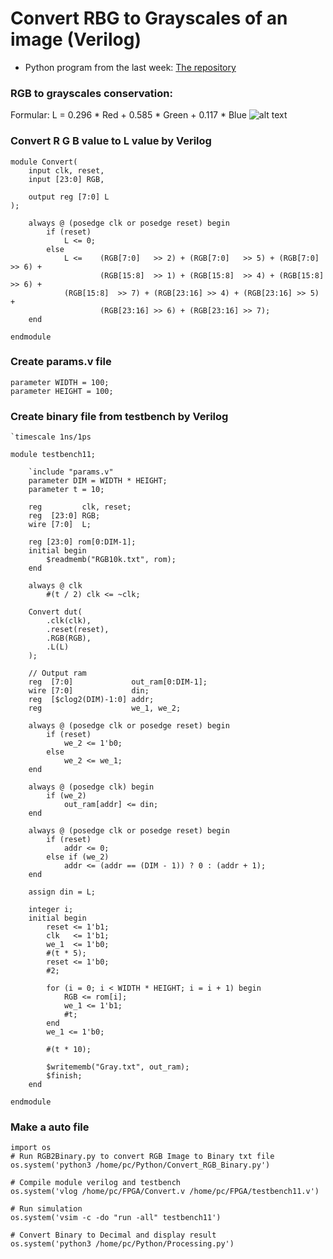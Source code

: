 # Convert RBG to Grayscales of an image (Verilog)
- Python program from the last week: [The repository](https://github.com/18520381/434_Project_10/tree/main/Project/Week%202)
### RGB to grayscales conservation:
Formular: L = 0.296 * Red + 0.585 * Green + 0.117 * Blue
![alt text](https://github.com/18520381/434_Project_10/blob/2b67cc709b54f53f75065c8e903ed8075dfb6a91/Project/Week%203/Untitled%20Diagram.png
)

### Convert R G B value to L value by Verilog 
```
module Convert(
    input clk, reset,
    input [23:0] RGB,

    output reg [7:0] L
);

    always @ (posedge clk or posedge reset) begin
        if (reset)
            L <= 0;
        else
            L <=    (RGB[7:0]   >> 2) + (RGB[7:0]   >> 5) + (RGB[7:0]   >> 6) +
                    (RGB[15:8]  >> 1) + (RGB[15:8]  >> 4) + (RGB[15:8]  >> 6) + 
		    (RGB[15:8]  >> 7) + (RGB[23:16] >> 4) + (RGB[23:16] >> 5) +
                    (RGB[23:16] >> 6) + (RGB[23:16] >> 7);
    end

endmodule
```
### Create params.v file 
```
parameter WIDTH = 100;
parameter HEIGHT = 100;
```
### Create binary file from testbench by Verilog
```
`timescale 1ns/1ps

module testbench11;

    `include "params.v"
    parameter DIM = WIDTH * HEIGHT;
    parameter t = 10;

    reg         clk, reset;
    reg  [23:0] RGB;
    wire [7:0]  L;

    reg [23:0] rom[0:DIM-1];
    initial begin
        $readmemb("RGB10k.txt", rom);
    end

    always @ clk
        #(t / 2) clk <= ~clk;

    Convert dut(
        .clk(clk),
        .reset(reset),
        .RGB(RGB),
        .L(L)
    );

    // Output ram
    reg  [7:0]             out_ram[0:DIM-1];
    wire [7:0]             din;
    reg  [$clog2(DIM)-1:0] addr;
    reg                    we_1, we_2;

    always @ (posedge clk or posedge reset) begin
        if (reset)
            we_2 <= 1'b0;
        else
            we_2 <= we_1;
    end

    always @ (posedge clk) begin
        if (we_2)
            out_ram[addr] <= din;
    end

    always @ (posedge clk or posedge reset) begin
        if (reset)
            addr <= 0;
        else if (we_2)
            addr <= (addr == (DIM - 1)) ? 0 : (addr + 1);
    end

    assign din = L;

    integer i;
    initial begin
        reset <= 1'b1;
        clk   <= 1'b1;
        we_1  <= 1'b0;
        #(t * 5);
        reset <= 1'b0;
        #2;

        for (i = 0; i < WIDTH * HEIGHT; i = i + 1) begin
            RGB <= rom[i];
            we_1 <= 1'b1;
            #t;
        end
        we_1 <= 1'b0;

        #(t * 10);

        $writememb("Gray.txt", out_ram);
        $finish;
    end

endmodule

```
### Make a auto file
```
import os
# Run RGB2Binary.py to convert RGB Image to Binary txt file
os.system('python3 /home/pc/Python/Convert_RGB_Binary.py')

# Compile module verilog and testbench
os.system('vlog /home/pc/FPGA/Convert.v /home/pc/FPGA/testbench11.v')

# Run simulation
os.system('vsim -c -do "run -all" testbench11')

# Convert Binary to Decimal and display result
os.system('python3 /home/pc/Python/Processing.py')
```
